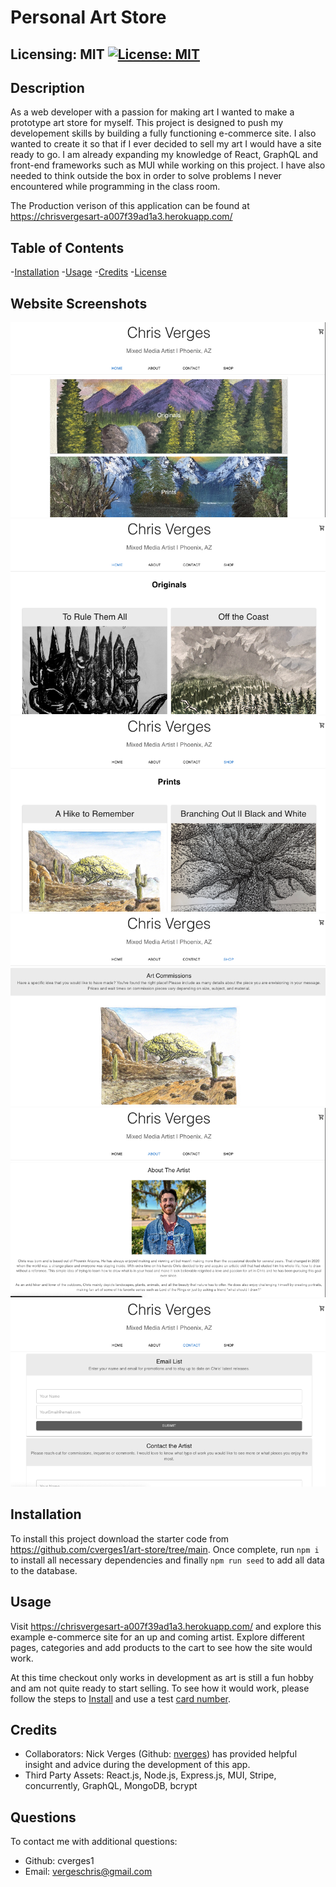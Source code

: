 # Personal Art Store

## Licensing: MIT [![License: MIT](https://img.shields.io/badge/License-MIT-yellow.svg)](https://opensource.org/licenses/MIT)

## Description

As a web developer with a passion for making art I wanted to make a prototype art store for myself. This project is designed to push my developement skills by building a fully functioning e-commerce site. I also wanted to create it so that if I ever decided to sell my art I would have a site ready to go. I am already expanding my knowledge of React, GraphQL and front-end frameworks such as MUI while working on this project. I have also needed to think outside the box in order to solve problems I never encountered while programming in the class room.

The Production verison of this application can be found at https://chrisvergesart-a007f39ad1a3.herokuapp.com/

## Table of Contents

-[Installation](#installation) -[Usage](#usage) -[Credits](#credits) -[License](#license)

## Website Screenshots

![home-page](./assets/home.png)
![originals-page](./assets/originals.png)
![prints-page](./assets/prints.png)
![commissions-page](./assets/art-commissions.png)
![about-page](./assets/about.png)
![contact-page](./assets/contact.png)

## Installation

To install this project download the starter code from https://github.com/cverges1/art-store/tree/main. Once complete, run `npm i` to install all necessary dependencies and finally `npm run seed` to add all data to the database.

## Usage

Visit https://chrisvergesart-a007f39ad1a3.herokuapp.com/ and explore this example e-commerce site for an up and coming artist. Explore different pages, categories and add products to the cart to see how the site would work.

At this time checkout only works in development as art is still a fun hobby and am not quite ready to start selling. To see how it would work, please follow the steps to [Install](#installation) and use a test [card number](https://stripe.com/docs/testing?testing-method=card-numbers#visa).

## Credits

- Collaborators: Nick Verges (Github: [nverges](https://github.com/nverges)) has provided helpful insight and advice during the development of this app.
- Third Party Assets: React.js, Node.js, Express.js, MUI, Stripe, concurrently, GraphQL, MongoDB, bcrypt

## Questions

To contact me with additional questions:

- Github: cverges1
- Email: vergeschris@gmail.com
